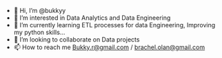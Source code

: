 - 👋 Hi, I’m @bukkyy
- 👀 I’m interested in Data Analytics and Data Engineering
- 🌱 I’m currently learning ETL processes for data Engineering, Improving my python skills...
- 💞️ I’m looking to collaborate on Data projects
- 📫 How to reach me Bukky.r@gmail.com / brachel.olan@gmail.com

<!---
bukkyy/bukkyy is a ✨ special ✨ repository because its `README.md` (this file) appears on your GitHub profile.
You can click the Preview link to take a look at your changes.
--->
